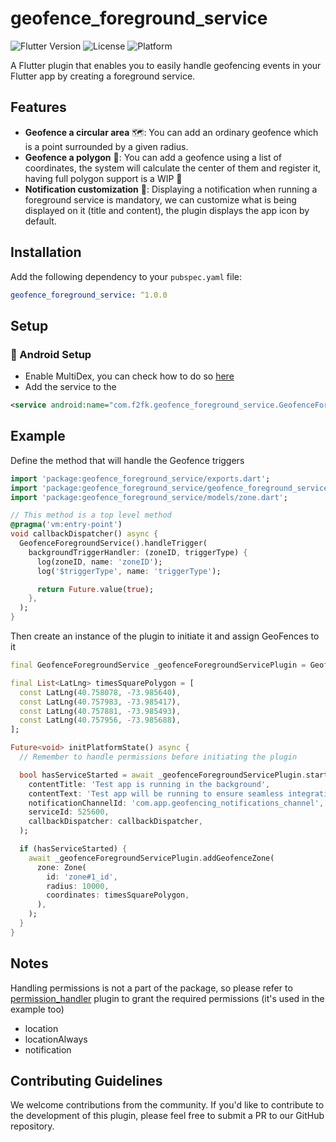 # geofence_foreground_service

![Flutter Version](https://img.shields.io/badge/flutter-%3E%3D3.3.0-blue.svg)
![License](https://img.shields.io/badge/license-Apache%202.0-blue.svg)
![Platform](https://img.shields.io/badge/platform-android-lightgrey.svg)

A Flutter plugin that enables you to easily handle geofencing events in your Flutter app by creating a foreground service.

## Features

- **Geofence a circular area** 🗺️: You can add an ordinary geofence which is a point surrounded by a given radius.
- **Geofence a polygon** 🤯: You can add a geofence using a list of coordinates, the system will calculate the center of them and register it, having full polygon support is a WIP 🚧
- **Notification customization** 🔔: Displaying a notification when running a foreground service is mandatory, we can customize what is being displayed on it (title and content), the plugin displays the app icon by default.

## Installation

Add the following dependency to your `pubspec.yaml` file:

```yaml
geofence_foreground_service: ^1.0.0
```

## Setup

### 🔧 Android Setup

- Enable MultiDex, you can check how to do so [here](https://docs.flutter.dev/deployment/android#enabling-multidex-support)
- Add the service to the 

```xml
<service android:name="com.f2fk.geofence_foreground_service.GeofenceForegroundService" />
```

## Example

Define the method that will handle the Geofence triggers
```dart
import 'package:geofence_foreground_service/exports.dart';
import 'package:geofence_foreground_service/geofence_foreground_service.dart';
import 'package:geofence_foreground_service/models/zone.dart';

// This method is a top level method
@pragma('vm:entry-point')
void callbackDispatcher() async {
  GeofenceForegroundService().handleTrigger(
    backgroundTriggerHandler: (zoneID, triggerType) {
      log(zoneID, name: 'zoneID');
      log('$triggerType', name: 'triggerType');

      return Future.value(true);
    },
  );
}
```

Then create an instance of the plugin to initiate it and assign GeoFences to it
```dart
final GeofenceForegroundService _geofenceForegroundServicePlugin = GeofenceForegroundService();

final List<LatLng> timesSquarePolygon = [
  const LatLng(40.758078, -73.985640),
  const LatLng(40.757983, -73.985417),
  const LatLng(40.757881, -73.985493),
  const LatLng(40.757956, -73.985688),
];

Future<void> initPlatformState() async {
  // Remember to handle permissions before initiating the plugin

  bool hasServiceStarted = await _geofenceForegroundServicePlugin.startGeofencingService(
    contentTitle: 'Test app is running in the background',
    contentText: 'Test app will be running to ensure seamless integration with ops team',
    notificationChannelId: 'com.app.geofencing_notifications_channel',
    serviceId: 525600,
    callbackDispatcher: callbackDispatcher,
  );

  if (hasServiceStarted) {
    await _geofenceForegroundServicePlugin.addGeofenceZone(
      zone: Zone(
        id: 'zone#1_id',
        radius: 10000,
        coordinates: timesSquarePolygon,
      ),
    );
  }
}
```

## Notes

Handling permissions is not a part of the package, so please refer to [permission_handler](https://pub.dev/packages/permission_handler) plugin to grant the required permissions (it's used in the example too)
- location
- locationAlways
- notification

## Contributing Guidelines
We welcome contributions from the community. If you'd like to contribute to the development of this plugin, please feel free to submit a PR to our GitHub repository.